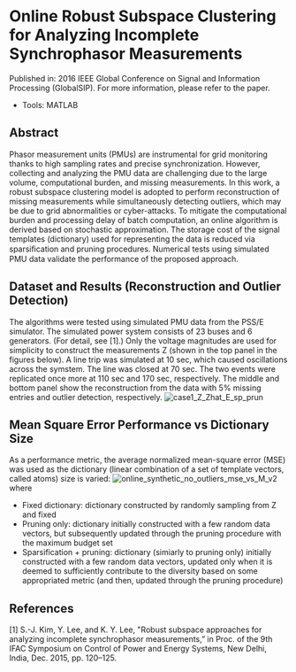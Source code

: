 # Online Robust Subspace Clustering for Analyzing Incomplete Synchrophasor Measurements
Published in: 2016 IEEE Global Conference on Signal and Information Processing (GlobalSIP). For more information, please refer to the paper.

* Tools: MATLAB

## Abstract
Phasor measurement units (PMUs) are instrumental for grid monitoring thanks to high sampling rates and precise synchronization. However, collecting and analyzing the PMU data are challenging due to the large volume, computational burden, and missing measurements. In this work, a robust subspace clustering model is adopted to perform reconstruction of missing measurements while simultaneously detecting outliers, which may be due to grid abnormalities or cyber-attacks. To mitigate the computational burden and processing delay of batch computation, an online algorithm is derived based on stochastic approximation. The storage cost of the signal templates (dictionary) used for representing the data is reduced via sparsiﬁcation and pruning procedures. Numerical tests using simulated PMU data validate the performance of the proposed approach.

## Dataset and Results (Reconstruction and Outlier Detection)
The algorithms were tested using simulated PMU data from the PSS/E simulator. The simulated power system consists of 23 buses and 6 generators. (For detail, see [1].) Only the voltage magnitudes are used for simplicity to construct the measurements Z (shown in the top panel in the figures below). A line trip was simulated at 10 sec, which caused oscillations across the symstem. The line was closed at 70 sec. The two events were replicated once more at 110 sec and 170 sec, respectively. The middle and bottom panel show the reconstruction from the data with 5% missing entries and outlier detection, respectively. 
![case1_Z_Zhat_E_sp_prun](https://user-images.githubusercontent.com/67979833/87259548-1ecc9680-c47a-11ea-8989-94193f5ceda6.png)

## Mean Square Error Performance vs Dictionary Size
As a performance metric, the average normalized mean-square error (MSE) was used as the dictionary (linear combination of a set of template vectors, called atoms) size is varied:
![online_synthetic_no_outliers_mse_vs_M_v2](https://user-images.githubusercontent.com/67979833/87259927-b59a5280-c47c-11ea-862b-9ec5b84c6092.png)
where
* Fixed dictionary: dictionary constructed by randomly sampling from Z and fixed  
* Pruning only: dictionary initially constructed with a few random data vectors, but subsequently updated through the pruning procedure with the maximum budget set  
* Sparsification + pruning: dictionary (simiarly to pruning only) initially constructed with a few random data vectors, updated only when it is deemed to sufficiently contribute to the diversity based on some appropriated metric (and then, updated through the pruning procedure)

## References
[1] S.-J. Kim, Y. Lee, and K. Y. Lee, "Robust subspace approaches for analyzing incomplete synchrophasor measurements,” in Proc. of the 9th IFAC Symposium on Control of Power and Energy Systems, New Delhi, India, Dec. 2015, pp. 120–125.
